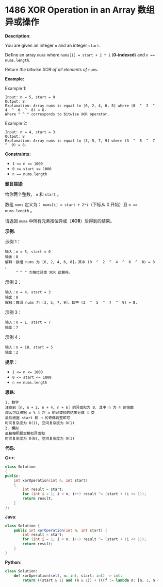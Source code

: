 # 1486 XOR Operation in an Array 数组异或操作

__Description:__

You are given an integer `n` and an integer `start`.

Define an array `nums` where `nums[i] = start + 2 * i` (__0-indexed__) and `n == nums.length`.

Return _the bitwise XOR of all elements of_ `nums`.

__Example:__

Example 1:

```text
Input: n = 5, start = 0
Output: 8
Explanation: Array nums is equal to [0, 2, 4, 6, 8] where (0  ^  2  ^  4  ^  6  ^  8) = 8.
Where " ^ " corresponds to bitwise XOR operator.
```

Example 2:

```text
Input: n = 4, start = 3
Output: 8
Explanation: Array nums is equal to [3, 5, 7, 9] where (3  ^  5  ^  7  ^  9) = 8.
```

__Constraints:__

- `1 <= n <= 1000`
- `0 <= start <= 1000`
- `n == nums.length`

__题目描述:__

给你两个整数， `n` 和 `start` 。

数组 `nums` 定义为： `nums[i] = start + 2*i`（下标从 0 开始）且 `n == nums.length` 。

请返回 `nums` 中所有元素按位异或（__XOR__）后得到的结果。

__示例:__

示例 1：

```text
输入：n = 5, start = 0
输出：8
解释：数组 nums 为 [0, 2, 4, 6, 8]，其中 (0  ^  2  ^  4  ^  6  ^  8) = 8 。
     " ^ " 为按位异或 XOR 运算符。
```

示例 2：

```text
输入：n = 4, start = 3
输出：8
解释：数组 nums 为 [3, 5, 7, 9]，其中 (3  ^  5  ^  7  ^  9) = 8.
```

示例 3：

```text
输入：n = 1, start = 7
输出：7
```

示例 4：

```text
输入：n = 10, start = 5
输出：2
```

__提示：__

- `1 <= n <= 1000`
- `0 <= start <= 1000`
- `n == nums.length`

__思路:__

```text
1. 数学
注意到 [n, n + 2, n + 4, n + 6] 的异或和为 0, 其中 n 为 4 的倍数
那么可以根据 n % 4 将 n 的异或和的结果分成 4 类
最后根据 start 和 n 的奇偶调整即可
时间复杂度为 O(1), 空间复杂度为 O(1)
2. 模拟
直接按照题意模拟异或和
时间复杂度为 O(N), 空间复杂度为 O(1)
```

__代码:__

__C++__:

```C++
class Solution 
{
public:
    int xorOperation(int n, int start) 
    {
        int result = start;
        for (int i = 1; i < n; i++) result ^= (start + (i << 1));
        return result;
    }
};
```

__Java__:

```Java
class Solution {
    public int xorOperation(int n, int start) {
        int result = start;
        for (int i = 1; i < n; i++) result ^= (start + (i << 1));
        return result;
    }
}
```

__Python__:

```Python
class Solution:
    def xorOperation(self, n: int, start: int) -> int:
        return ((start & 1) and (n & 1)) + (((f := lambda n: [n, 1, n + 1, 0][n % 4] if n >= 0 else 0)((start >> 1) + n - 1) ^ f((start >> 1) - 1)) << 1)
```
